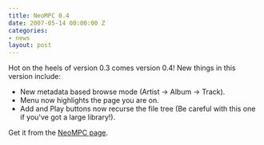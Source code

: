 ```yaml
---
title: NeoMPC 0.4
date: 2007-05-14 00:00:00 Z
categories:
- news
layout: post
---
```


Hot on the heels of version 0.3 comes version 0.4!  New things in this version include:

* New metadata based browse mode (Artist -> Album -> Track).
* Menu now highlights the page you are on.
* Add and Play buttons now recurse the file tree (Be careful with this one if you've got a large library!).

Get it from the <a href="/neompc">NeoMPC page</a>.
